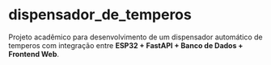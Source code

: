 # dispensador_de_temperos
Projeto acadêmico para desenvolvimento de um dispensador automático de temperos com integração entre **ESP32 + FastAPI + Banco de Dados + Frontend Web**.
